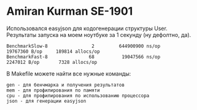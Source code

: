 # Amiran Kurman SE-1901   
Использовался easyjson для кодогенерации структуры User.  
Результаты запуска на моем ноутбуке за 1 секунду (ну дефолтно, да).
```shell script
BenchmarkSlow-8                2         644900900 ns/op        19767360 B/op     189814 allocs/op
BenchmarkFast-8               68          19047566 ns/op         2247012 B/op       7328 allocs/op
```  
В Makefile можете найти все нужные команды:
```shell script
gen - для бенчмарка и получения результатов
mem - для профилирования по памяти
cpu - для профилирования по использованию процессора
json - для генерации easyjson
``` 